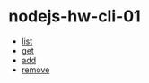 # nodejs-hw-cli-01

- [list](https://ibb.co/gMc1X9p)
- [get](https://ibb.co/R4sp0h8)
- [add](https://ibb.co/gSWS3VY)
- [remove](https://ibb.co/DMWwRmM)